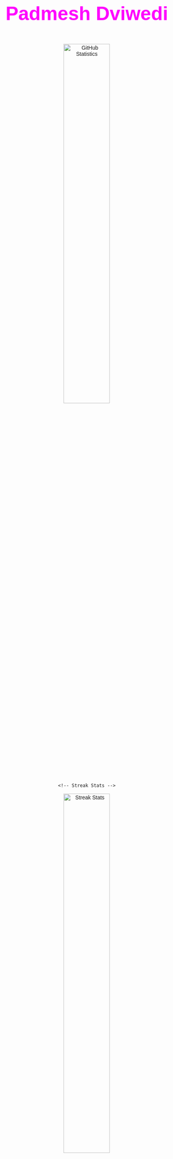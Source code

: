 <div align="center" style="font-family: Arial, sans-serif;">

  <h1 style="font-size: 50px; color: #ff00ff;">Padmesh Dviwedi</h1>
  <br/>

  <div>
    <!-- GitHub Stats -->
    <img src="https://github-readme-stats.vercel.app/api?username=padmeshdviwedi&show_icons=true&title_color=ff00ff&icon_color=00aaff&text_color=ff00ff&bg_color=ffffff" alt="GitHub Statistics" width="49%" />
    
    <!-- Streak Stats -->
  <img src="https://github-readme-streak-stats.herokuapp.com?user=padmeshdviwedi&theme=default&background=ffffff&ring=ff00ff&fire=ff00ff&currStreakLabel=ff00ff&sideNums=00aaff&dates=000000&sideLabels=00aaff" alt="Streak Stats" width="49%" />
  </div>

</div>
